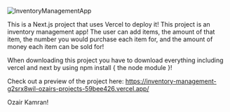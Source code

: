![InventoryManagementApp](https://t4.ftcdn.net/jpg/07/53/23/57/360_F_753235772_22EC9UUXiyYw1Xw3imo9NKazgT8dvUst.jpg)

This is a Next.js project that uses Vercel to deploy it!
This project is an inventory management app! The user can add items, the amount of that item, the number you would purchase each item for, and the amount of money each item can be sold for!

When downloading this project you have to download everything including vercel and next by using npm install { the node module }!

Check out a preview of the project here: https://inventory-management-g2srx8wil-ozairs-projects-59bee426.vercel.app/

Ozair Kamran!

